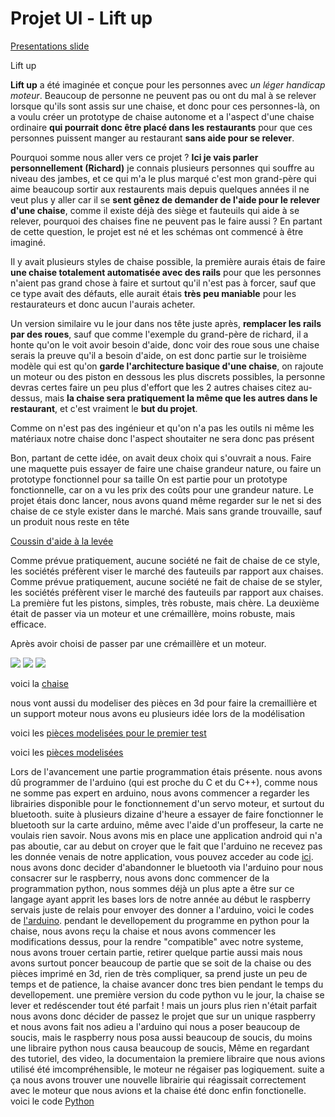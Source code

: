 Projet Ul - Lift up
====================

[Presentations slide](https://docs.google.com/presentation/d/1F90I4jqLM0xJeXBUU_vE5x2pX4bnX4WyPgPFGB-84LE/edit?usp=sharing)

Lift up

__Lift up__ a été imaginée et conçue pour les personnes avec _un léger handicap moteur_. Beaucoup de personne ne peuvent pas ou ont du mal à se relever lorsque qu'ils sont assis sur une chaise, et donc pour ces personnes-là, on a voulu créer un prototype de chaise autonome et a l'aspect d'une chaise ordinaire __qui pourrait donc être placé dans les restaurants__ pour que ces personnes puissent manger au restaurant __sans aide pour se relever__.

Pourquoi somme nous aller vers ce projet ? __Ici je vais parler personnellement (Richard)__ je connais plusieurs personnes qui souffre au niveau des jambes, et ce qui m'a le plus marqué c'est mon grand-père qui aime beaucoup sortir aux restaurents mais depuis quelques années il ne veut plus y aller car il se __sent gênez de demander de l'aide pour le relever d'une chaise__, comme il existe déjà des siège et fauteuils qui aide à se relever, pourquoi des chaises fine ne peuvent pas le faire aussi ? En partant de cette question, le projet est né et les schémas ont commencé à être imaginé.

Il y avait plusieurs styles de chaise possible, la première aurais étais de faire __une chaise totalement automatisée avec des rails__ pour que les personnes n'aient pas grand chose à faire et surtout qu'il n'est pas à forcer, sauf que ce type avait des défauts, elle aurait étais __très peu maniable__ pour les restaurateurs et donc aucun l'aurais acheter.

Un version similaire vu le jour dans nos tête juste après, __remplacer les rails par des roues__, sauf que comme l'exemple du grand-père de richard, il a honte qu'on le voit avoir besoin d'aide, donc voir des roue sous une chaise serais la preuve qu'il a besoin d'aide, on est donc partie sur le troisième modèle qui est qu'on __garde l'architecture basique d'une chaise__, on rajoute un moteur ou des piston en dessous les plus discrets possibles, la personne devras certes faire un peu plus d'effort que les 2 autres chaises citez au-dessus, mais __la chaise sera pratiquement la même que les autres dans le restaurant__, et c'est vraiment le __but du projet__.

Comme on n'est pas des ingénieur et qu'on n'a pas les outils ni même les matériaux notre chaise donc l'aspect shoutaiter ne sera donc pas présent

Bon, partant de cette idée, on avait deux choix qui s'ouvrait a nous.
Faire une maquette puis essayer de faire une chaise grandeur nature, ou faire un prototype fonctionnel pour sa taille
On est partie pour un prototype fonctionnelle, car on a vu les prix des coûts pour une grandeur nature. 
Le projet étais donc lancer, nous avons quand même regarder sur le net si des chaise de ce style exister dans le marché. Mais sans grande trouvaille, sauf un produit nous reste en tête 


[Coussin d'aide à la levée](https://www.tousergo.com/aide-au-transfert/28-coussin-d-aide-a-la-levee-3574590140219.html)


Comme prévue pratiquement, aucune société ne fait de chaise de ce style, les sociétés préfèrent viser le marché des fauteuils par rapport aux chaises.
Comme prévue pratiquement, aucune société ne fait de chaise de se styler, les sociétés préfèrent viser le marché des fauteuils par rapport aux chaises.
La première fut les pistons, simples, très robuste, mais chère.
La deuxième était de passer via un moteur et une crémaillère, moins robuste, mais efficace.

Après avoir choisi de passer par une crémaillère et un moteur.

![](https://zupimages.net/up/19/20/yr36.png) ![](https://zupimages.net/up/19/20/filr.png) ![](https://zupimages.net/up/19/20/6vpy.png)

voici la [chaise](https://www.ikea.com/fr/fr/p/kritter-chaise-enfant-rouge-80153697/)


nous vont aussi du modeliser des pièces en 3d pour faire la cremaillière et un support moteur
nous avons eu plusieurs idée lors de la modélisation


voici les [pièces modelisées pour le premier test](https://www.tinkercad.com/things/dY0HXlwu65n)


voici les [pièces modelisées](https://www.tinkercad.com/things/2Bs0kqwbqwV)

Lors de l'avancement une partie programmation étais présente.
nous avons dû programmer de l'arduino (qui est proche du C et du C++), comme nous ne somme pas expert en arduino, nous avons commencer a regarder les librairies disponible pour le fonctionnement d'un servo moteur, et surtout du bluetooth.
suite à plusieurs dizaine d'heure a essayer de faire fonctionner le bluetooth sur la carte arduino, même avec l'aide d'un proffeseur, la carte ne voulais rien savoir. Nous avons mis en place une application android qui n'a pas aboutie, car au debut on croyer que le fait que l'arduino ne recevez pas les donnée venais de notre application, vous pouvez acceder au code [ici](https://github.com/DeadMeon/Lift-Up/blob/master/Test_Applcation_Android/main/java/com/example/devicelist/MainActivity.java). 
nous avons donc decider d'abandonner le bluetooth via l'arduino pour nous consacrer sur le raspberry, nous avons donc commencer de la programmation python, nous sommes déjà un plus apte a être sur ce langage ayant apprit les bases lors de notre année au début le raspberry servais juste de relais pour envoyer des donner a l'arduino, voici le codes de [l'arduino](https://github.com/DeadMeon/Lift-Up/blob/master/1erCodeArduino.ino).
pendant le devellopement du programme en python pour la chaise, nous avons reçu la chaise et nous avons commencer les modifications dessus, pour la rendre "compatible" avec notre systeme, nous avons trouer certain partie, retirer quelque partie aussi mais nous avons surtout poncer beaucoup de partie que se soit de la chaise ou des pièces imprimé en 3d, rien de très compliquer, sa prend juste un peu de temps et de patience, la chaise avancer donc tres bien pendant le temps du devellopement. une première version du code python vu le jour, la chaise se lever et redéscender tout été parfait ! mais un jours plus rien n'était parfait nous avons donc décider de passez le projet que sur un unique raspberry et nous avons fait nos adieu a l'arduino qui nous a poser beaucoup de soucis, mais le raspberry nous posa aussi beaucoup de soucis, du moins une libraire python nous causa beaucoup de soucis, Même en regardant des tutoriel, des video, la documentaion la premiere libraire que nous avions utilisé été imcompréhensible, le moteur ne régaiser pas logiquement. suite a ça nous avons trouver une nouvelle librairie qui réagissait correctement avec le moteur que nous avions et la chaise été donc enfin fonctionelle. voici le code [Python](https://github.com/DeadMeon/Lift-Up/blob/master/bluetoothGPIO.py)



